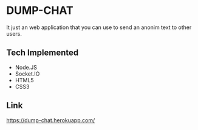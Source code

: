 # DUMP-CHAT
It just an web application that you can use to send an anonim text to other users.

## Tech Implemented
- Node.JS
- Socket.IO
- HTML5
- CSS3

## Link 
https://dump-chat.herokuapp.com/